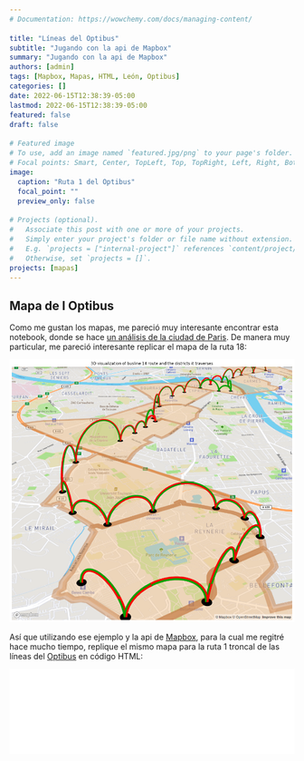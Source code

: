 ```yaml
---
# Documentation: https://wowchemy.com/docs/managing-content/

title: "Líneas del Optibus"
subtitle: "Jugando con la api de Mapbox"
summary: "Jugando con la api de Mapbox"
authors: [admin]
tags: [Mapbox, Mapas, HTML, León, Optibus]
categories: []
date: 2022-06-15T12:38:39-05:00
lastmod: 2022-06-15T12:38:39-05:00
featured: false
draft: false

# Featured image
# To use, add an image named `featured.jpg/png` to your page's folder.
# Focal points: Smart, Center, TopLeft, Top, TopRight, Left, Right, BottomLeft, Bottom, BottomRight.
image:
  caption: "Ruta 1 del Optibus"
  focal_point: ""
  preview_only: false

# Projects (optional).
#   Associate this post with one or more of your projects.
#   Simply enter your project's folder or file name without extension.
#   E.g. `projects = ["internal-project"]` references `content/project/deep-learning/index.md`.
#   Otherwise, set `projects = []`.
projects: [mapas]
---
```


## Mapa de l Optibus

Como me gustan los mapas, me pareció muy interesante encontrar esta notebook, donde se hace [un análisis de la ciudad de Paris](https://nbviewer.org/github/uber/h3-py-notebooks/blob/master/notebooks/urban_analytics.ipynb). De manera muy particular, me pareció interesante replicar el mapa de la ruta 18:

![imagen](./static/mapa.png)

Así que utilizando ese ejemplo y la api de [Mapbox](https://www.mapbox.com), para la cual me regitré hace mucho tiempo, replique el mismo mapa para la ruta 1 troncal de las líneas del [Optibus](https://www.leon.gob.mx/movilidad/articulo.php?a=93) en código HTML:

<iframe
    src='./static/rutas.html'
    width='100%'
    style='border:none;'>
</iframe>